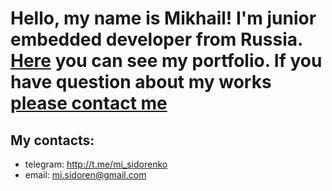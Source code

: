 # Hello, my name is Mikhail! I'm junior embedded developer from Russia. [Here](https://github.com/m-sidorenko/m-sidorenko "portfolio") you can see my portfolio. If you have question about my works <a href="mailto:mi.sidoren@gmail.com">please contact me</a>

## My contacts:
- telegram: http://t.me/mi_sidorenko 
- email: mi.sidoren@gmail.com
